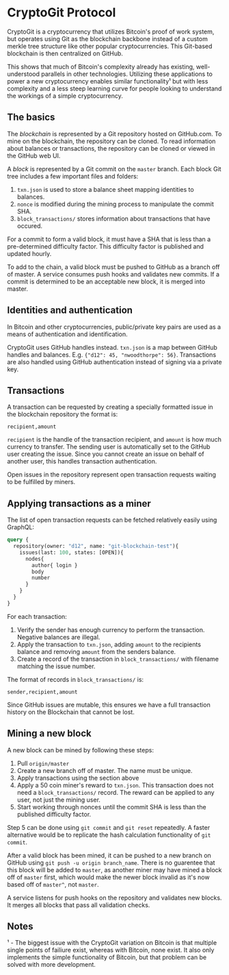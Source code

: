 # CryptoGit Protocol

CryptoGit is a cryptocurrency that utilizes Bitcoin's proof of work system, but operates using Git as the blockchain backbone instead of a custom merkle tree structure like other popular cryptocurrencies. This Git-based blockchain is then centralized on GitHub.

This shows that much of Bitcoin's complexity already has existing, well-understood parallels in other technologies. Utilizing these applications to power a new cryptocurrency enables similar functionality¹ but with less complexity and a less steep learning curve for people looking to understand the workings of a simple cryptocurrency.

## The basics

The _blockchain_ is represented by a Git repository hosted on GitHub.com. To mine on the blockchain, the repository can be cloned. To read information about balances or transactions, the repository can be cloned or viewed in the GitHub web UI.

A _block_ is represented by a Git commit on the `master` branch. Each block Git tree includes a few important files and folders:

1. `txn.json` is used to store a balance sheet mapping identities to balances.
2. `nonce` is modified during the mining process to manipulate the commit SHA.
3. `block_transactions/` stores information about transactions that have occured.

For a commit to form a valid block, it must have a SHA that is less than a pre-determined difficulty factor. This difficulty factor is published and updated hourly.

To add to the chain, a valid block must be pushed to GitHub as a branch off of master. A service consumes push hooks and validates new commits. If a commit is determined to be an acceptable new block, it is merged into master.

## Identities and authentication

In Bitcoin and other cryptocurrencies, public/private key pairs are used as a means of authentication and identification.

CryptoGit uses GitHub handles instead. `txn.json` is a map between GitHub handles and balances. E.g. `{"d12": 45, "nwoodthorpe": 56}`. Transactions are also handled using GitHub authentication instead of signing via a private key.

## Transactions

A transaction can be requested by creating a specially formatted issue in the blockchain repository the format is:

```
recipient,amount
```

`recipient` is the handle of the transaction recipient, and `amount` is how much currency to transfer. The sending user is automatically set to the GitHub user creating the issue. Since you cannot create an issue on behalf of another user, this handles transaction authentication.

Open issues in the repository represent open transaction requests waiting to be fulfilled by miners.

## Applying transactions as a miner

The list of open transaction requests can be fetched relatively easily using GraphQL:

```GraphQL
query {
  repository(owner: "d12", name: "git-blockchain-test"){
    issues(last: 100, states: [OPEN]){
      nodes{
        author{ login }
        body
        number
      }
    }
  }
}
```

For each transaction:

1. Verify the sender has enough currency to perform the transaction. Negative balances are illegal.
2. Apply the transaction to `txn.json`, adding `amount` to the recipients balance and removing `amount` from the senders balance.
3. Create a record of the transaction in `block_transactions/` with filename matching the issue number. 

The format of records in `block_transactions/` is:

```
sender,recipient,amount
```

Since GitHub issues are mutable, this ensures we have a full transaction history on the Blockchain that cannot be lost.

## Mining a new block

A new block can be mined by following these steps:

1. Pull `origin/master`
2. Create a new branch off of master. The name must be unique.
3. Apply transactions using the section above
4. Apply a 50 coin miner's reward to `txn.json`. This transaction does not need a `block_transactions/` record. The reward can be applied to any user, not just the mining user.
5. Start working through nonces until the commit SHA is less than the published difficulty factor.

Step 5 can be done using `git commit` and `git reset` repeatedly. A faster alternative would be to replicate the hash calculation functionality of `git commit`.

After a valid block has been mined, it can be pushed to a new branch on GitHub using `git push -u origin branch_name`. There is no guarentee that this block will be added to `master`, as another miner may have mined a block off of `master` first, which would make the newer block invalid as it's now based off of `master^`, not `master`.

A service listens for push hooks on the repository and validates new blocks. It merges all blocks that pass all validation checks.

## Notes

¹ - The biggest issue with the CryptoGit variation on Bitcoin is that multiple single points of failiure exist, whereas with Bitcoin, none exist. It also only implements the simple functionality of Bitcoin, but that problem can be solved with more development.
